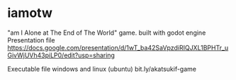 # iamotw
"am I Alone at The End of The World" game. built with godot engine
Presentation file
https://docs.google.com/presentation/d/1wT_ba42SaVpzdiRIQJXL1BPHTr_uGivWjUVh43piLP0/edit?usp=sharing

Executable file windows and linux (ubuntu)
bit.ly/akatsukif-game
